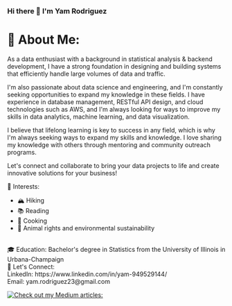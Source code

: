 ### Hi there 👋 I'm Yam Rodriguez




# 💫 About Me:

As a data enthusiast with a background in statistical analysis & backend development, I have a strong foundation in designing and building systems that efficiently handle large volumes of data and traffic. 

I'm also passionate about data science and engineering, and I'm constantly seeking opportunities to expand my knowledge in these fields. I have experience in database management, RESTful API design, and cloud technologies such as AWS, and I'm always looking for ways to improve my skills in data analytics, machine learning, and data visualization.

I believe that lifelong learning is key to success in any field, which is why I'm always seeking ways to expand my skills and knowledge. I love sharing my knowledge with others through mentoring and community outreach programs.

Let's connect and collaborate to bring your data projects to life and create innovative solutions for your business!

🌱 Interests:
- 🏔️ Hiking
- 📚 Reading
- 🍳 Cooking
- 🐾 Animal rights and environmental sustainability

<br>
🎓 Education:
Bachelor's degree in Statistics from the University of Illinois in Urbana-Champaign

<br> 
🤝 Let's Connect: 
<br>
LinkedIn: https://www.linkedin.com/in/yam-949529144/
<br>
Email: yam.rodriguez23@gmail.com
<br>


[![Check out my Medium articles:](https://github-readme-medium.vercel.app/?username=yam.rodriguez23)](https://medium.com/@yam.rodriguez23)

